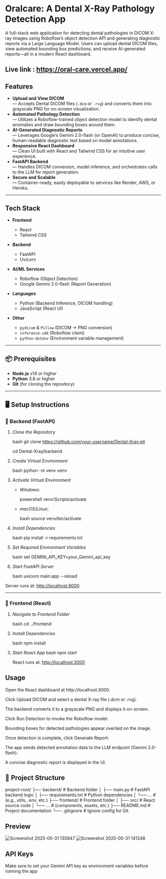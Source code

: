 
# Oralcare: A Dental X-Ray Pathology Detection App

A full-stack web application for detecting dental pathologies in DICOM X-ray images using Roboflow’s object detection API and generating diagnostic reports via a Large Language Model. Users can upload dental DICOM files, view automated bounding box predictions, and receive AI-generated reports—all in a modern React dashboard.


## Live link : https://oral-care.vercel.app/

## Features

- **Upload and View DICOM**  
  — Accepts Dental DICOM files (`.dcm` or `.rvg`) and converts them into grayscale PNG for on-screen visualization.  
- **Automated Pathology Detection**  
  — Utilizes a Roboflow-trained object detection model to identify dental anomalies and draw bounding boxes around them.  
- **AI-Generated Diagnostic Reports**  
  — Leverages Google’s Gemini 2.0-flash (or OpenAI) to produce concise, human-readable diagnostic text based on model annotations.  
- **Responsive React Dashboard**  
  — Clean UI built with React and Tailwind CSS for an intuitive user experience.  
- **FastAPI Backend**  
  — Handles DICOM conversion, model inference, and orchestrates calls to the LLM for report generation.  
- **Secure and Scalable**  
  — Container-ready, easily deployable to services like Render, AWS, or Heroku.

---

## Tech Stack

- **Frontend**  
  - React  
  - Tailwind CSS  

- **Backend**  
  - FastAPI  
  - Uvicorn  

- **AI/ML Services**  
  - Roboflow (Object Detection)  
  - Google Gemini 2.0-flash (Report Generation)  

- **Languages**  
  - Python (Backend Inference, DICOM handling)  
  - JavaScript (React UI)  

- **Other**  
  - `pydicom` & `Pillow` (DICOM → PNG conversion)  
  - `inference-sdk` (Roboflow client)  
  - `python-dotenv` (Environment variable management)  

---

## 📦 Prerequisites

- **Node.js** v14 or higher  
- **Python** 3.8 or higher  
- **Git** (for cloning the repository)  

---
## 🖥 Setup Instructions

### 🔧 Backend (FastAPI)

1. *Clone the Repository*

   bash
   git clone https://github.com/your-username/Dental-Xray.git
   
   cd Dental-Xray/backend
   

3. *Create Virtual Environment*

   bash
   python -m venv venv
   

4. *Activate Virtual Environment*

   * *Windows:*
     
     powershell
     venv\Scripts\activate
   * *macOS/Linux:*
     
     bash
     source venv/bin/activate
     

5. *Install Dependencies*

   bash
   pip install -r requirements.txt
   

6. *Set Required Environment Variables*

   bash
   set GEMINI_API_KEY=your_Gemini_api_key
   

7. *Start FastAPI Server*

   bash
   uvicorn main:app --reload

  Server runs at: [http://localhost:8000](http://localhost:8000)

---

### 🎨 Frontend (React)

1. *Navigate to Frontend Folder*

   bash
   cd ../frontend
   

2. *Install Dependencies*

   bash
   npm install
   

3. *Start React App*
    bash
   npm start
   

   React runs at: [http://localhost:3000](http://localhost:3000)

## Usage
Open the React dashboard at http://localhost:3000.

Click Upload DICOM and select a dental X-ray file (.dcm or .rvg).

The backend converts it to a grayscale PNG and displays it on-screen.

Click Run Detection to invoke the Roboflow model:

Bounding boxes for detected pathologies appear overlaid on the image.

Once detection is complete, click Generate Report:

The app sends detected annotation data to the LLM endpoint (Gemini 2.0-flash).

A concise diagnostic report is displayed in the UI.

## 📁 Project Structure

project-root/
├── backend/ # Backend folder
│ ├── main.py # FastAPI backend logic
│ ├── requirements.txt # Python dependencies
│ └── ... # (e.g., utils, .env, etc.)
├── frontend/ # Frontend folder
│ ├── src/ # React source code
│ └── ... # (components, assets, etc.)
├── README.md # Project documentation
└── .gitignore # Ignore config for Git

## Preview
![Screenshot 2025-05-31 135847](https://github.com/user-attachments/assets/5b3e4cca-55ec-4ce4-b379-5db89ce2c907)
![Screenshot 2025-05-31 141248](https://github.com/user-attachments/assets/067901a9-6bcc-4129-961e-5f1aa5023dcf)

## API Keys
Make sure to set your Gemini API key as environment variables before running the app
